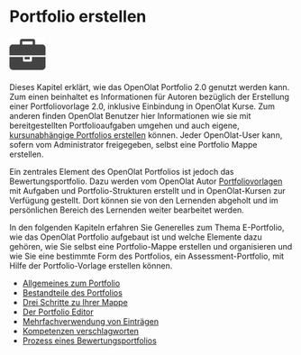 # Portfolio erstellen

![portfolio.png](../assets/portfolio_icon.png)

Dieses Kapitel erklärt, wie das OpenOlat Portfolio 2.0 genutzt werden kann. Zum einen beinhaltet es Informationen für Autoren bezüglich der Erstellung einer Portfoliovorlage 2.0, inklusive Einbindung in OpenOlat Kurse. Zum anderen finden OpenOlat Benutzer hier Informationen wie sie mit bereitgestellten Portfolioaufgaben umgehen und auch eigene, [kursunabhängige Portfolios erstellen](../portfolio/Three_steps_to_your_portfolio_binder.de.md) können. Jeder OpenOlat-User kann, sofern vom Administrator freigegeben, selbst eine Portfolio Mappe erstellen.

Ein zentrales Element des OpenOlat Portfolios ist jedoch das Bewertungsportfolio. Dazu werden vom OpenOlat Autor [Portfoliovorlagen](../learningresources/Portfolio_template_Creation.de.md) mit Aufgaben und Portfolio-Strukturen erstellt und in OpenOlat-Kursen zur Verfügung gestellt. Dort können sie von den Lernenden abgeholt und im persönlichen Bereich des Lernenden weiter bearbeitet werden.

In den folgenden Kapiteln erfahren Sie Generelles zum Thema E-Portfolio, wie das OpenOlat Portfolio aufgebaut ist und welche Elemente dazu gehören, wie Sie selbst eine Portfolio-Mappe erstellen und organisieren und wie Sie eine bestimmte Form des Portfolios, ein Assessment-Portfolio, mit Hilfe der Portfolio-Vorlage erstellen können.  

  * [Allgemeines zum Portfolio](Portfolio_General_Information.de.md)
  * [Bestandteile des Portfolios](Components_of_the_portfolio.de.md)
  * [Drei Schritte zu Ihrer Mappe](../portfolio/Three_steps_to_your_portfolio_binder.de.md)
  * [Der Portfolio Editor](The_portfolio_editor_17_1.de.md)
  * [Mehrfachverwendung von Einträgen](Multiple_use_of_entries.de.md)
  * [Kompetenzen verschlagworten](Competences_tags.de.md)
  * [Prozess eines Bewertungsportfolios](../portfolio/Process_of_an_assessment_portfolio.de.md)

  

  

